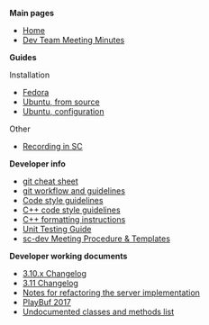 **Main pages**

* [Home](https://github.com/supercollider/supercollider/wiki)
* [Dev Team Meeting Minutes](https://github.com/supercollider/supercollider/wiki/Dev-Team-Meeting-Minutes)

**Guides**

Installation

* [Fedora](https://github.com/supercollider/supercollider/wiki/Installing-SuperCollider-on-Fedora)
* [Ubuntu, from source](https://github.com/supercollider/supercollider/wiki/Installing-SuperCollider-from-source-on-Ubuntu)
* [Ubuntu, configuration](https://github.com/supercollider/supercollider/wiki/Installing-SuperCollider-on-Ubuntu-systems)

Other

* [Recording in SC](https://github.com/supercollider/supercollider/wiki/Recording-in-SuperCollider-(WIP))

**Developer info**

* [git cheat sheet](https://github.com/supercollider/supercollider/wiki/git-cheat-sheet)
* [git workflow and guidelines](https://github.com/supercollider/supercollider/wiki/git-workflow-and-guidelines)
* [Code style guidelines](https://github.com/supercollider/supercollider/wiki/Code-style-guidelines)
* [C++ code style guidelines](https://github.com/supercollider/supercollider/wiki/Cpp-code-style-guidelines)
* [C++ formatting instructions](https://github.com/supercollider/supercollider/wiki/Cpp-formatting-instructions)
* [Unit Testing Guide](https://github.com/supercollider/supercollider/wiki/Unit-Testing-Guide)
* [sc-dev Meeting Procedure & Templates](https://github.com/supercollider/supercollider/wiki/sc-dev-Meeting-Procedure-&-Templates)

**Developer working documents**

* [3.10.x Changelog](https://github.com/supercollider/supercollider/wiki/Changelog-3.10.x)
* [3.11 Changelog](https://github.com/supercollider/supercollider/wiki/Changelog-3.11)
* [Notes for refactoring the server implementation](https://github.com/supercollider/supercollider/wiki/%5BWIP%5D-notes-for-refactoring-the-server-implementation)
* [PlayBuf 2017](https://github.com/supercollider/supercollider/wiki/PlayBuf-2017)
* [Undocumented classes and methods list](https://github.com/supercollider/supercollider/wiki/Undocumented-classes-and-methods-list)